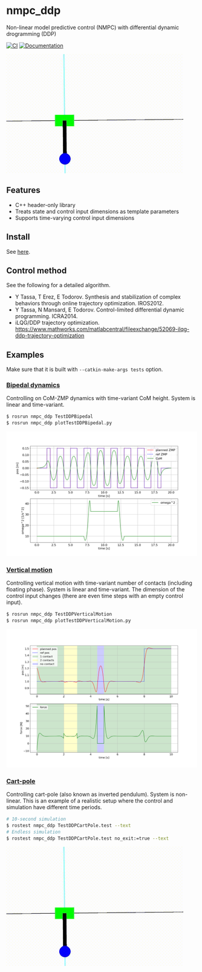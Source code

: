 # nmpc_ddp
Non-linear model predictive control (NMPC) with differential dynamic drogramming (DDP)

[![CI](https://github.com/isri-aist/NMPC/actions/workflows/ci.yaml/badge.svg)](https://github.com/isri-aist/NMPC/actions/workflows/ci.yaml)
[![Documentation](https://img.shields.io/badge/doxygen-online-brightgreen?logo=read-the-docs&style=flat)](https://isri-aist.github.io/NMPC/nmpc_ddp/index.html)

![TestDDPCartPole](doc/images/TestDDPCartPole.gif)

## Features
- C++ header-only library
- Treats state and control input dimensions as template parameters
- Supports time-varying control input dimensions

## Install
See [here](https://isri-aist.github.io/NMPC/doc/Install).

## Control method
See the following for a detailed algorithm.
- Y Tassa, T Erez, E Todorov. Synthesis and stabilization of complex behaviors through online trajectory optimization. IROS2012.
- Y Tassa, N Mansard, E Todorov. Control-limited differential dynamic programming. ICRA2014.
- iLQG/DDP trajectory optimization.
  https://www.mathworks.com/matlabcentral/fileexchange/52069-ilqg-ddp-trajectory-optimization

## Examples
Make sure that it is built with `--catkin-make-args tests` option.

### [Bipedal dynamics](tests/src/TestDDPBipedal.cpp)
Controlling on CoM-ZMP dynamics with time-variant CoM height.
System is linear and time-variant.
```bash
$ rosrun nmpc_ddp TestDDPBipedal
$ rosrun nmpc_ddp plotTestDDPBipedal.py
```
![TestDDPBipedal](doc/images/TestDDPBipedal.png)

### [Vertical motion](tests/src/TestDDPVerticalMotion.cpp)
Controlling vertical motion with time-variant number of contacts (including floating phase).
System is linear and time-variant.
The dimension of the control input changes (there are even time steps with an empty control input).
```bash
$ rosrun nmpc_ddp TestDDPVerticalMotion
$ rosrun nmpc_ddp plotTestDDPVerticalMotion.py
```
![TestDDPVerticalMotion](doc/images/TestDDPVerticalMotion.png)

### [Cart-pole](tests/src/TestDDPCartPole.cpp)
Controlling cart-pole (also known as inverted pendulum).
System is non-linear.
This is an example of a realistic setup where the control and simulation have different time periods.
```bash
# 10-second simulation
$ rostest nmpc_ddp TestDDPCartPole.test --text
# Endless simulation
$ rostest nmpc_ddp TestDDPCartPole.test no_exit:=true --text
```
![TestDDPCartPole](doc/images/TestDDPCartPole.gif)
